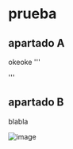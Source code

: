# prueba

## apartado A
okeoke
'''
<html>
<head>
</head>
</html>
'''

## apartado B
blabla

![image](https://user-images.githubusercontent.com/113515522/190136119-a22ad1b1-80d0-4ee6-914e-dd5c76e36658.png)
